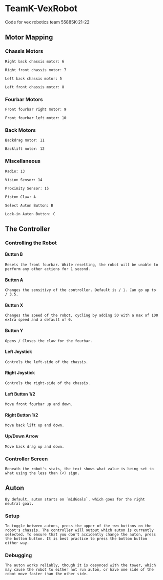 
# TeamK-VexRobot

Code for vex robotics team 55885K-21-22

## Motor Mapping

### Chassis Motors

    Right back chassis motor: 6

    Right front chassis motor: 7
    
    Left back chassis motor: 5

    Left front chassis motor: 8

### Fourbar Motors

    Front fourbar right motor: 9

    Front fourbar left motor: 10

### Back Motors

    Backdrag motor: 11

    Backlift motor: 12

### Miscellaneous

    Radio: 13

    Vision Sensor: 14

    Proximity Sensor: 15

    Piston Claw: A

    Select Auton Button: B

    Lock-in Auton Button: C

## The Controller

### Controlling the Robot

#### **Button B**

    Resets the front fourbar. While resetting, the robot will be unable to perform any other actions for 1 second.

#### **Button A**

    Changes the sensitivy of the controller. Default is / 1. Can go up to / 3.5.

#### **Button X**

    Changes the speed of the robot, cycling by adding 50 with a max of 100 extra speed and a default of 0.

#### **Button Y**

    Opens / Closes the claw for the fourbar.

#### **Left Joystick**

    Controls the left-side of the chassis.

#### **Right Joystick**

    Controls the right-side of the chassis.

#### **Left Button 1/2**

    Move front fourbar up and down.

#### **Right Button 1/2**

    Move back lift up and down.

#### **Up/Down Arrow**

    Move back drag up and down.

### Controller Screen

    Beneath the robot's stats, the text shows what value is being set to what using the less than (<) sign.

## Auton

    By default, auton starts on `midGoals`, which goes for the right neutral goal.

### Setup

    To toggle between autons, press the upper of the two buttons on the robot's chassis. The controller will output which auton is currently selected. To ensure that you don't accidently change the auton, press the bottom button. It is best practice to press the bottom button either way.

### Debugging

    The auton works reliably, though it is desynced with the tower, which may cause the robot to either not run auton, or have one side of the robot move faster than the other side.
